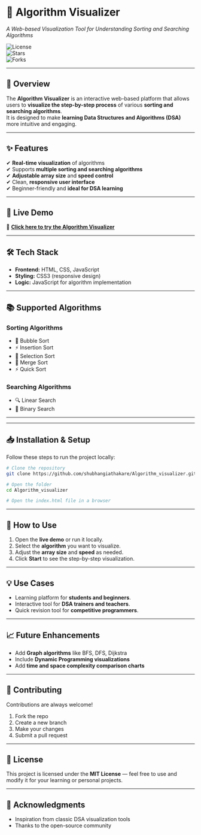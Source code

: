 # 🔢 Algorithm Visualizer
*A Web-based Visualization Tool for Understanding Sorting and Searching Algorithms*
 
![License](https://img.shields.io/github/license/shubhangiathakare/Algorithm_visualizer?color=blue)  
![Stars](https://img.shields.io/github/stars/shubhangiathakare/Algorithm_visualizer?style=social)  
![Forks](https://img.shields.io/github/forks/shubhangiathakare/Algorithm_visualizer?style=social)
 
---
 
## 📌 Overview  
The **Algorithm Visualizer** is an interactive web-based platform that allows users to **visualize the step-by-step process** of various **sorting and searching algorithms**.  
It is designed to make **learning Data Structures and Algorithms (DSA)** more intuitive and engaging. 

---

## ✨ Features
✔ **Real-time visualization** of algorithms  
✔ Supports **multiple sorting and searching algorithms**  
✔ **Adjustable array size** and **speed control**  
✔ Clean, **responsive user interface**  
✔ Beginner-friendly and **ideal for DSA learning**  

---

## 🚀 Live Demo
🔗 [**Click here to try the Algorithm Visualizer**](https://shubhangiathakare.github.io/Algorithm_visualizer)  

---

## 🛠️ Tech Stack
- **Frontend:** HTML, CSS, JavaScript  
- **Styling:** CSS3 (responsive design)  
- **Logic:** JavaScript for algorithm implementation  

---

## 📚 Supported Algorithms

### Sorting Algorithms
- 🫧 Bubble Sort    
- ⚡ Insertion Sort  
- 🔀 Selection Sort  
- 🔗 Merge Sort  
- ⚡ Quick Sort  

### Searching Algorithms
- 🔍 Linear Search  
- 🔎 Binary Search  

---



---

## 📥 Installation & Setup
Follow these steps to run the project locally:  

```bash
# Clone the repository
git clone https://github.com/shubhangiathakare/Algorithm_visualizer.git

# Open the folder
cd Algorithm_visualizer

# Open the index.html file in a browser
```

---

## 🧪 How to Use
1. Open the **live demo** or run it locally.  
2. Select the **algorithm** you want to visualize.  
3. Adjust the **array size** and **speed** as needed.  
4. Click **Start** to see the step-by-step visualization.  

---

## 💡 Use Cases
- Learning platform for **students and beginners**.  
- Interactive tool for **DSA trainers and teachers**.  
- Quick revision tool for **competitive programmers**.  

---

## 📈 Future Enhancements
- Add **Graph algorithms** like BFS, DFS, Dijkstra  
- Include **Dynamic Programming visualizations**  
- Add **time and space complexity comparison charts**  

---

## 🤝 Contributing
Contributions are always welcome!  
1. Fork the repo  
2. Create a new branch  
3. Make your changes  
4. Submit a pull request  

---

## 📝 License
This project is licensed under the **MIT License** — feel free to use and modify it for your learning or personal projects.  

---

## 🙌 Acknowledgments
- Inspiration from classic DSA visualization tools  
- Thanks to the open-source community  

